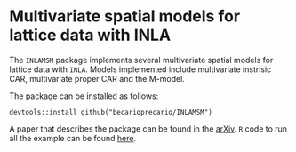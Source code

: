 # Multivariate spatial models for lattice data with INLA

The `INLAMSM` package implements several multivariate spatial models for lattice data with `INLA`. Models implemented include multivariate instrisic CAR, multivariate proper CAR and the M-model.


The package can be installed as follows:

```
devtools::install_github("becarioprecario/INLAMSM")
```

A paper that describes the package can be found in the [arXiv](https://arxiv.org/abs/1909.10804). `R` code to run all the example can be found [here](https://becarioprecario.github.io/files/Palmi-PeralesF-INLAMSM.R).
